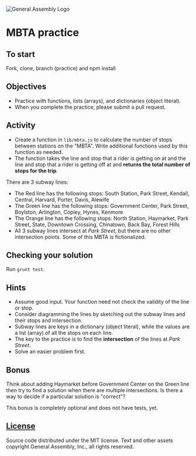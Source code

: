 ![General Assembly Logo](http://i.imgur.com/ke8USTq.png)

# MBTA practice

## To start

Fork, clone, branch (practice) and npm install

## Objectives

-   Practice with functions, lists (arrays), and  dictionaries (object literal).
-   When you complete the practice, please submit a pull request.

## Activity

-   Create a function in `lib/mbta.js` to calculate the number of stops between
 stations on the "MBTA". Write additional functions used by this function as
 needed.
-   The function takes the line and stop that a rider is getting on at and the
 line and stop that a rider is getting off at and **returns the total number of
 stops for the trip**.

There are 3 subway lines:

-   The Red line has the following stops: South Station, Park Street, Kendall,
 Central, Harvard, Porter, Davis, Alewife
-   The Green line has the following stops: Government Center, Park Street,
 Boylston, Arlington, Copley, Hynes, Kenmore
-   The Orange line has the following stops:  North Station, Haymarket,
Park Street, State, Downtown Crossing, Chinatown, Back Bay, Forest Hills
-   All 3 subway lines intersect at *Park Street*, but there are no other
 intersection points. Some of this MBTA is fictionalized.

## Checking your solution

Run `grunt test`.

## Hints

-   Assume good input.  Your function need not check the validity of the line or
 stop.
-   Consider diagramming the lines by sketching out the subway lines and their
 stops and intersection.
-   Subway lines are keys in a dictionary (object literal), while the values are
 a list (array) of all the stops on each line.
-   The key to the practice is to find the **intersection** of the lines at
 *Park Street*.
-   Solve an easier problem first.

## Bonus

Think about adding Haymarket before Government Center on the Green line then try
 to find a solution when there are multiple intersections.
Is there a way to decide if a particular solution is "correct"?

This bonus is completely optional and does not have tests, yet.

## [License](LICENSE)

Source code distributed under the MIT license. Text and other assets copyright
General Assembly, Inc., all rights reserved.
